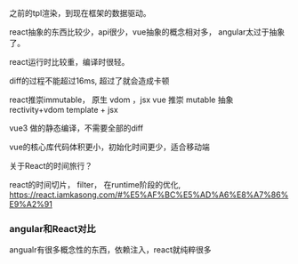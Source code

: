 之前的tpl渲染，到现在框架的数据驱动。

react抽象的东西比较少，api很少，vue抽象的概念相对多， angular太过于抽象了。

react运行时比较重，编译时很轻。

diff的过程不能超过16ms, 超过了就会造成卡顿

react推崇immutable， 原生 vdom ，jsx
vue 推崇 mutable 抽象 rectivity+vdom  template + jsx

vue3 做的静态编译，不需要全部的diff

vue的核心库代码体积更小，初始化时间更少，适合移动端

关于React的时间旅行？

react的时间切片， filter， 在runtime阶段的优化,
https://react.iamkasong.com/#%E5%AF%BC%E5%AD%A6%E8%A7%86%E9%A2%91




### angular和React对比
angualr有很多概念性的东西，依赖注入，react就纯粹很多
